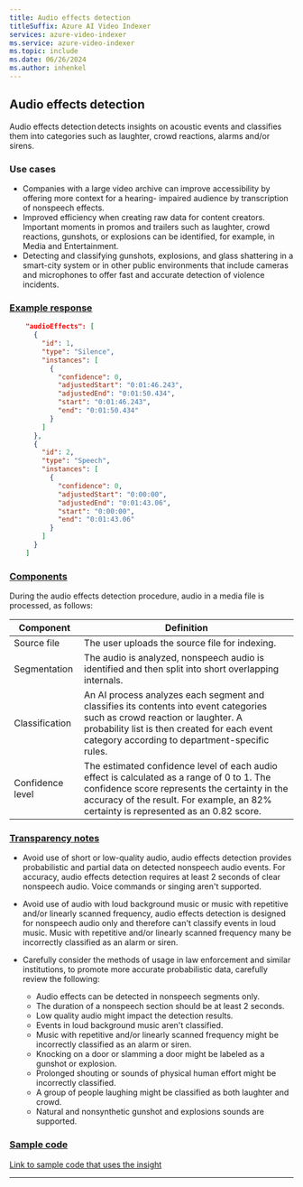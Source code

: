 ```yaml
---
title: Audio effects detection
titleSuffix: Azure AI Video Indexer
services: azure-video-indexer
ms.service: azure-video-indexer
ms.topic: include
ms.date: 06/26/2024
ms.author: inhenkel
---
```


## Audio effects detection

Audio effects detection detects insights on acoustic events and classifies them into categories such as laughter, crowd reactions, alarms and/or sirens.

### Use cases

- Companies with a large video archive can improve accessibility by offering more context for a hearing- impaired audience by transcription of nonspeech effects. 
- Improved efficiency when creating raw data for content creators. Important moments in promos and trailers such as laughter, crowd reactions, gunshots, or explosions can be identified, for example,  in Media and Entertainment. 
- Detecting and classifying gunshots, explosions, and glass shattering in a smart-city system or in other public environments that include cameras and microphones to offer fast and accurate detection of violence incidents.

### [Example response](#tab/audioeffectsresponse)

```json
    "audioEffects": [
      {
        "id": 1,
        "type": "Silence",
        "instances": [
          {
            "confidence": 0,
            "adjustedStart": "0:01:46.243",
            "adjustedEnd": "0:01:50.434",
            "start": "0:01:46.243",
            "end": "0:01:50.434"
          }
        ]
      },
      {
        "id": 2,
        "type": "Speech",
        "instances": [
          {
            "confidence": 0,
            "adjustedStart": "0:00:00",
            "adjustedEnd": "0:01:43.06",
            "start": "0:00:00",
            "end": "0:01:43.06"
          }
        ]
      }
    ]
```

### [Components](#tab/audioeffectscomponents)

During the audio effects detection procedure, audio in a media file is processed, as follows:

|Component|Definition|
|---|---|
|Source file |	The user uploads the source file for indexing. |
|Segmentation|  	The audio is analyzed, nonspeech audio is identified and then split into short overlapping internals. |
|Classification| 	An AI process analyzes each segment and classifies its contents into event categories such as crowd reaction or laughter. A probability list is then created for each event category according to department-specific rules. |
|Confidence level|	The estimated confidence level of each audio effect is calculated as a range of 0 to 1. The confidence score represents the certainty in the accuracy of the result. For example, an 82% certainty is represented as an 0.82 score.|

### [Transparency notes](#tab/audioeffectstransnote)

- Avoid use of short or low-quality audio, audio effects detection provides probabilistic and partial data on detected nonspeech audio events. For accuracy, audio effects detection requires at least 2 seconds of clear nonspeech audio. Voice commands or singing aren't supported.   
- Avoid use of audio with loud background music or music with repetitive and/or linearly scanned frequency, audio effects detection is designed for nonspeech audio only and therefore can't classify events in loud music. Music with repetitive and/or linearly scanned frequency many be incorrectly classified as an alarm or siren. 
- Carefully consider the methods of usage in law enforcement and similar institutions, to promote more accurate probabilistic data, carefully review the following: 

    - Audio effects can be detected in nonspeech segments only. 
    - The duration of a nonspeech section should be at least 2 seconds. 
    - Low quality audio might impact the detection results.  
    - Events in loud background music aren't classified.  
    - Music with repetitive and/or linearly scanned frequency might be incorrectly classified as an alarm or siren. 
    - Knocking on a door or slamming a door might be labeled as a gunshot or explosion. 
    - Prolonged shouting or sounds of physical human effort might be incorrectly classified. 
    - A group of people laughing might be classified as both laughter and crowd. 
    - Natural and nonsynthetic gunshot and explosions sounds are supported.

### [Sample code](#tab/audioeffectssamplecode)

[Link to sample code that uses the insight](#)

---